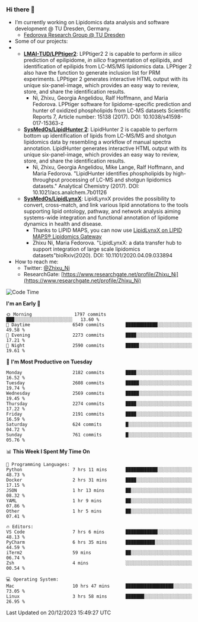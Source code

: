 ### Hi there 👋

- I’m currently working on Lipidomics data analysis and software development @ TU Dresden, Germany.
  + [Fedorova Research Group @ TU Dresden](https://tu-dresden.de/med/mf/zml/forschungsgruppen/fedorova/mitarbeiter-innen-der-fedorova-gruppe)
- Some of our projects:
- + **[LMAI-TUD/LPPtiger2](https://github.com/LMAI-TUD/lpptiger2)**: LPPtiger2 2 is capable to perform *in silico* prediction of epilipidome, *in silico* fragmentation of epilipids, and identification of epilipids from LC-MS/MS lipidomics data. LPPtiger 2 also have the function to generate inclusion list for PRM experiments. LPPtiger 2 generates interactive HTML output with its unique six-panel-image, which provides an easy way to review, store, and share the identification results. 
    * Ni, Zhixu, Georgia Angelidou, Ralf Hoffmann, and Maria Fedorova. LPPtiger software for lipidome-specific prediction and hunter of oxidized phospholipids from LC-MS datasets Scientific Reports 7, Article number: 15138 (2017). DOI: 10.1038/s41598-017-15363-z
  + **[SysMedOs/LipidHunter 2](https://github.com/SysMedOs/lipidhunter)**: LipidHunter 2 is capable to perform bottom up identification of lipids from LC-MS/MS and shotgun lipidomics data by resembling a workflow of manual spectra annotation. LipidHunter generates interactive HTML output with its unique six-panel-image, which provides an easy way to review, store, and share the identification results. 
    * Ni, Zhixu, Georgia Angelidou, Mike Lange, Ralf Hoffmann, and Maria Fedorova. "LipidHunter identifies phospholipids by high-throughput processing of LC-MS and shotgun lipidomics datasets." Analytical Chemistry (2017). DOI: 10.1021/acs.analchem.7b01126
  + **[SysMedOs/LipidLynxX](https://github.com/SysMedOs/LipidLynxX)**: LipidLynxX provides the possibility to convert, cross-match, and link various lipid annotations to the tools supporting lipid ontology, pathway, and network analysis aiming systems-wide integration and functional annotation of lipidome dynamics in health and disease.
    * Thanks to LIPID MAPS, you can now use [LipidLynxX on LIPID MAPS® Lipidomics Gateway](http://lipidmaps.org/lipidlynxx/)
    * Zhixu Ni, Maria Fedorova. "LipidLynxX: a data transfer hub to support integration of large scale lipidomics datasets"bioRxiv(2020). DOI: 10.1101/2020.04.09.033894
- How to reach me:
  + Twitter: [@Zhixu_Ni](https://twitter.com/Zhixu_Ni)
  + ResearchGate: [https://www.researchgate.net/profile/Zhixu_Ni](https://www.researchgate.net/profile/Zhixu_Ni)

<!--START_SECTION:waka-->
![Code Time](http://img.shields.io/badge/Code%20Time-1%2C911%20hrs%2057%20mins-blue)

**I'm an Early 🐤** 

```text
🌞 Morning                1797 commits        ███░░░░░░░░░░░░░░░░░░░░░░   13.60 % 
🌆 Daytime                6549 commits        ████████████░░░░░░░░░░░░░   49.58 % 
🌃 Evening                2273 commits        ████░░░░░░░░░░░░░░░░░░░░░   17.21 % 
🌙 Night                  2590 commits        █████░░░░░░░░░░░░░░░░░░░░   19.61 % 
```
📅 **I'm Most Productive on Tuesday** 

```text
Monday                   2182 commits        ████░░░░░░░░░░░░░░░░░░░░░   16.52 % 
Tuesday                  2608 commits        █████░░░░░░░░░░░░░░░░░░░░   19.74 % 
Wednesday                2569 commits        █████░░░░░░░░░░░░░░░░░░░░   19.45 % 
Thursday                 2274 commits        ████░░░░░░░░░░░░░░░░░░░░░   17.22 % 
Friday                   2191 commits        ████░░░░░░░░░░░░░░░░░░░░░   16.59 % 
Saturday                 624 commits         █░░░░░░░░░░░░░░░░░░░░░░░░   04.72 % 
Sunday                   761 commits         █░░░░░░░░░░░░░░░░░░░░░░░░   05.76 % 
```


📊 **This Week I Spent My Time On** 

```text
💬 Programming Languages: 
Python                   7 hrs 11 mins       ████████████░░░░░░░░░░░░░   48.73 % 
Docker                   2 hrs 31 mins       ████░░░░░░░░░░░░░░░░░░░░░   17.15 % 
JSON                     1 hr 13 mins        ██░░░░░░░░░░░░░░░░░░░░░░░   08.32 % 
YAML                     1 hr 9 mins         ██░░░░░░░░░░░░░░░░░░░░░░░   07.86 % 
Other                    1 hr 5 mins         ██░░░░░░░░░░░░░░░░░░░░░░░   07.41 % 

🔥 Editors: 
VS Code                  7 hrs 6 mins        ████████████░░░░░░░░░░░░░   48.13 % 
PyCharm                  6 hrs 35 mins       ███████████░░░░░░░░░░░░░░   44.59 % 
iTerm2                   59 mins             ██░░░░░░░░░░░░░░░░░░░░░░░   06.74 % 
Zsh                      4 mins              ░░░░░░░░░░░░░░░░░░░░░░░░░   00.54 % 

💻 Operating System: 
Mac                      10 hrs 47 mins      ██████████████████░░░░░░░   73.05 % 
Linux                    3 hrs 58 mins       ███████░░░░░░░░░░░░░░░░░░   26.95 % 
```


 Last Updated on 20/12/2023 15:49:27 UTC
<!--END_SECTION:waka-->
